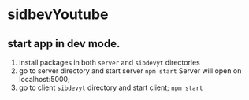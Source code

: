 # sidbevYoutube
## start app in dev mode.
1) install packages in both `server` and `sibdevyt` directories 
2) go to server directory and start server
`npm start`
Server will open on localhost:5000;
3) go to client `sibdevyt` directory and start client;
`npm start`
